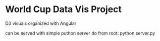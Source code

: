 World Cup Data Vis Project
=====

D3 visuals organized with Angular

can be served with simple puthon server do from root:
python server.py
